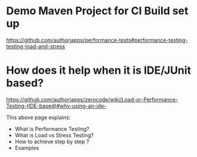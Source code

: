 Demo Maven Project for CI Build set up
===
https://github.com/authorjapps/performance-tests#performance-testing-testing-load-and-stress

How does it help when it is IDE/JUnit based? 
===
https://github.com/authorjapps/zerocode/wiki/Load-or-Performance-Testing-(IDE-based)#why-using-an-ide-

This above page explains:
- What is Performance Testing?
- What is Load vs Stress Testing?
- How to achieve step by step ?
- Examples